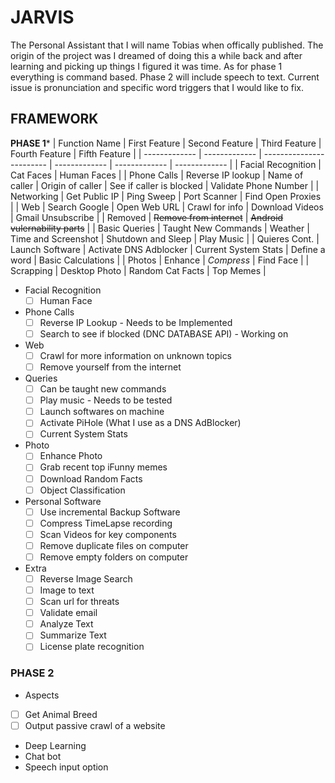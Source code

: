 # JARVIS
 The Personal Assistant that I will name Tobias when offically published.
 The origin of the project was I dreamed of doing this a while back and after learning and picking up things I figured it was time. As for phase 1 everything is command based.
 Phase 2 will include speech to text. Current issue is pronunciation and specific word triggers that I would like to fix.

## FRAMEWORK
**PHASE 1***
| Function Name  | First Feature | Second Feature | Third Feature | Fourth Feature | Fifth Feature |
| ------------- | ------------- | ------------------------ | ------------- | ------------- | ------------- |
| Facial Recognition | Cat Faces  | Human Faces |
| Phone Calls  | Reverse IP lookup  | Name of caller | Origin of caller |  See if caller is blocked | Validate Phone Number |
| Networking   | Get Public IP | Ping Sweep | Port Scanner | Find Open Proxies |
| Web          | Search Google | Open Web URL | Crawl for info | Download Videos | Gmail Unsubscribe |
| Removed      | ~~Remove from internet~~ | ~~Android vulernability parts~~ |
| Basic Queries | Taught New Commands | Weather | Time and Screenshot | Shutdown and Sleep | Play Music |
| Quieres Cont. | Launch Software | Activate DNS Adblocker | Current System Stats | Define a word | Basic Calculations |
| Photos  | Enhance | *Compress* | Find Face |
| Scrapping | Desktop Photo | Random Cat Facts | Top Memes |

- Facial Recognition
  - [ ] Human Face

- Phone Calls
  - [ ] Reverse IP Lookup - Needs to be Implemented
  - [ ] Search to see if blocked (DNC DATABASE API) - Working on
  
- Web
  - [ ] Crawl for more information on unknown topics
  - [ ] Remove yourself from the internet
  
- Queries
  - [ ] Can be taught new commands
  - [ ] Play music - Needs to be tested
  - [ ] Launch softwares on machine
  - [ ] Activate PiHole (What I use as a DNS AdBlocker)
  - [ ] Current System Stats
  
- Photo
  - [ ] Enhance Photo
  - [ ] Grab recent top iFunny memes
  - [ ] Download Random Facts
  - [ ] Object Classification

- Personal Software
  - [ ] Use incremental Backup Software
  - [ ] Compress TimeLapse recording
  - [ ] Scan Videos for key components
  - [ ] Remove duplicate files on computer
  - [ ] Remove empty folders on computer
  
- Extra
  - [ ] Reverse Image Search
  - [ ] Image to text
  - [ ] Scan url for threats
  - [ ] Validate email
  - [ ] Analyze Text
  - [ ] Summarize Text
  - [ ] License plate recognition

### PHASE 2
 - Aspects
  - [ ] Get Animal Breed
  - [ ] Output passive crawl of a website
  - Deep Learning
  - Chat bot
  - Speech input option
